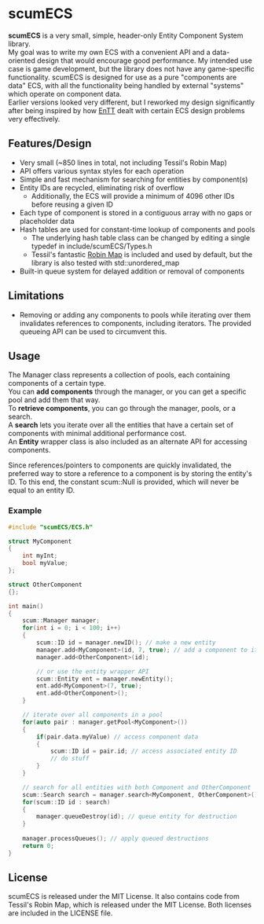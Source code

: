 # scumECS

**scumECS** is a very small, simple, header-only Entity Component System library.  
My goal was to write my own ECS with a convenient API and a data-oriented design that would encourage good performance. My intended use case is game development, but the library does not have any game-specific functionality. scumECS is designed for use as a pure "components are data" ECS, with all the functionality being handled by external "systems" which operate on component data.  
Earlier versions looked very different, but I reworked my design significantly after being inspired by how [EnTT](https://github.com/skypjack/entt) dealt with certain ECS design problems very effectively.

## Features/Design
- Very small (~850 lines in total, not including Tessil's Robin Map)
- API offers various syntax styles for each operation
- Simple and fast mechanism for searching for entities by component(s)
- Entity IDs are recycled, eliminating risk of overflow
	- Additionally, the ECS will provide a minimum of 4096 other IDs before reusing a given ID
- Each type of component is stored in a contiguous array with no gaps or placeholder data
- Hash tables are used for constant-time lookup of components and pools
	- The underlying hash table class can be changed by editing a single typedef in include/scumECS/Types.h
	- Tessil's fantastic [Robin Map](https://github.com/Tessil/robin-map) is included and used by default, but the library is also tested with std::unordered_map
- Built-in queue system for delayed addition or removal of components

## Limitations
- Removing or adding any components to pools while iterating over them invalidates references to components, including iterators. The provided queueing API can be used to circumvent this.

## Usage
The Manager class represents a collection of pools, each containing components of a certain type.  
You can __add components__ through the manager, or you can get a specific pool and add them that way.  
To __retrieve components__, you can go through the manager, pools, or a search.  
A __search__ lets you iterate over all the entities that have a certain set of components with minimal additional performance cost.  
An __Entity__ wrapper class is also included as an alternate API for accessing components.  
   
Since references/pointers to components are quickly invalidated, the preferred way to store a reference to a component is by storing the entity's ID. To this end, the constant scum::Null is provided, which will never be equal to an entity ID.

### Example
```cpp
#include "scumECS/ECS.h"

struct MyComponent
{
	int myInt;
	bool myValue;
};

struct OtherComponent
{};

int main()
{
	scum::Manager manager;
	for(int i = 0; i < 100; i++)
	{
		scum::ID id = manager.newID(); // make a new entity
		manager.add<MyComponent>(id, 7, true); // add a component to it
		manager.add<OtherComponent>(id);

		// or use the entity wrapper API
		scum::Entity ent = manager.newEntity();
		ent.add<MyComponent>(7, true);
		ent.add<OtherComponent>();
	}

	// iterate over all components in a pool
	for(auto pair : manager.getPool<MyComponent>())
	{
		if(pair.data.myValue) // access component data
		{
			scum::ID id = pair.id; // access associated entity ID
			// do stuff
		}
	}

	// search for all entities with both Component and OtherComponent
	scum::Search search = manager.search<MyComponent, OtherComponent>();
	for(scum::ID id : search)
	{
		manager.queueDestroy(id); // queue entity for destruction
	}
	
	manager.processQueues(); // apply queued destructions
	return 0;
}
```

## License
scumECS is released under the MIT License. It also contains code from Tessil's
Robin Map, which is released under the MIT License. Both licenses are included
in the LICENSE file.
